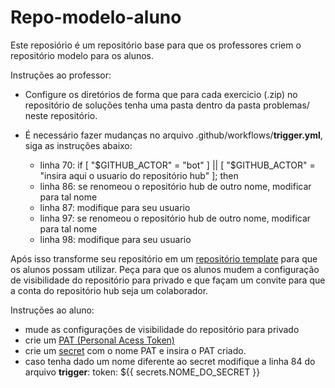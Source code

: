 # Repo-modelo-aluno

Este reposiório é um repositório base para que os professores criem o repositório modelo para os alunos.

Instruções ao professor:
- Configure os diretórios de forma que para cada exercicio (.zip) no repositório de soluções tenha uma pasta dentro da pasta problemas/ neste repositório.

-  É necessário fazer mudanças no arquivo .github/workflows/**trigger.yml**, siga as instruções abaixo:
    - linha 70: if [ "$GITHUB_ACTOR" = "bot" ] || [ "$GITHUB_ACTOR" = "insira aqui o usuario do repositório hub" ]; then
    - linha 86: se renomeou o repositório hub de outro nome, modificar para tal nome
    - linha 87: modifique para seu usuario
    - linha 97: se renomeou o repositório hub de outro nome, modificar para tal nome
    - linha 98: modifique para seu usuario

Após isso transforme seu repositório em um [repositório template](https://docs.github.com/pt/repositories/creating-and-managing-repositories/creating-a-template-repository#creating-a-template-repository) para que os alunos possam utilizar. Peça para que os alunos mudem a configuração de visibilidade do repositório para privado e que façam um convite para que a conta do repositório hub seja um colaborador.

Instruções ao aluno:

- mude as configurações de visibilidade do repositório para privado
- crie um [PAT (Personal Acess Token)](https://docs.github.com/pt/authentication/keeping-your-account-and-data-secure/managing-your-personal-access-tokens#como-criar-um-personal-access-token-classic)
- crie um [secret](https://docs.github.com/pt/actions/how-tos/write-workflows/choose-what-workflows-do/use-secrets#creating-secrets-for-a-repository) com o nome PAT e insira o PAT criado.
- caso tenha dado um nome diferente ao secret modifique a linha 84 do arquivo **trigger**:  token: ${{ secrets.NOME_DO_SECRET }}


